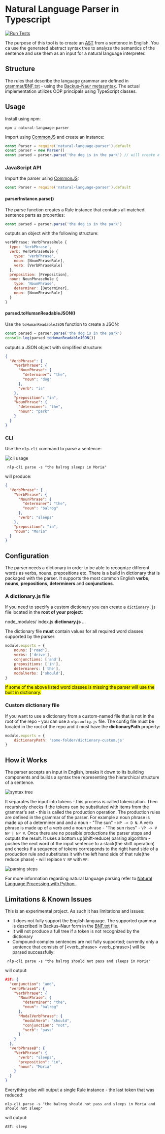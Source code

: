 # Natural Language Parser in Typescript
[![Run Tests](https://github.com/venetak/natural-language-parser/actions/workflows/run-tests.yml/badge.svg?branch=main)](https://github.com/venetak/natural-language-parser/actions/workflows/run-tests.yml)

The purpose of this tool is to create an [AST](https://en.wikipedia.org/wiki/Abstract_syntax_tree) from a sentence in English. You ca use the generated abstract syntax tree to analyze the semantics of the sentence and use them as an input for a natural language interpreter.

## Structure

The rules that describe the language grammar are defined in [grammar/BNF.txt](https://github.com/venetak/natural-language-parser/blob/main/src/grammar/BNF.txt) - using the [Backus–Naur metasyntax](https://en.wikipedia.org/wiki/Backus%E2%80%93Naur_form). The actual implementation utilizes OOP principals using TypeScript classes.

## Usage

Install using npm:
```
npm i natural-language-parser
```

Import using [CommonJS](https://nodejs.org/docs/latest/api/modules.html) and create an instance:
```js
const Parser = require('natural-language-parser').default
const parser = new Parser()
const parsed = parser.parse('the dog is in the park') // will create a Rule instance
```

### JavaScript API

Import the parser using [CommonJS](https://nodejs.org/docs/latest/api/modules.html):

```js
const Parser = require('natural-language-parser').default
```

#### parserInstance.parse()
The parse function creates a Rule instance that contains all matched sentence parts as properties:
```js
const parsed = parser.parse('the dog is in the park')
```
outputs an object with the following structure:
```js
verbPhrase: VerbPhraseRule {
  type: 'VerbPhrase',
  verb: VerbPhraseRule {
    type: 'VerbPhrase',
    noun: [NounPhraseRule],
    verb: [VerbPhraseRule]
  },
  preposition: [Preposition],
  noun: NounPhraseRule {
    type: 'NounPhrase',
    determiner: [Determiner],
    noun: [NounPhraseRule]
  }
}
```
#### parsed.toHumanReadableJSON()
Use the `toHumanReadableJSON` function to create a JSON:
```js
const parsed = parser.parse('the dog is in the park')
console.log(parsed.toHumanReadableJSON())
```
outputs a JSON object with simplified structure:
```json
{
  "VerbPhrase": {
    "VerbPhrase": {
      "NounPhrase": {
        "determiner": "the",
        "noun": "dog"
      },
      "verb": "is"
    },
    "preposition": "in",
    "NounPhrase": {
      "determiner": "the",
      "noun": "park"
    }
  }
}
```

### CLI

Use the `nlp-cli` command to parse a sentence:

![cli usage](https://github.com/venetak/natural-language-parser/blob/main/img/cli.PNG?raw=true)

` nlp-cli parse -s "the balrog sleeps in Moria"`

will produce:

```json
{
  "VerbPhrase": {
    "VerbPhrase": {
      "NounPhrase": {
        "determiner": "the",
        "noun": "balrog"
      },
      "verb": "sleeps"
    },
    "preposition": "in",
    "noun": "Moria"
  }
}
```

## Configuration

The parser needs a dictionary in order to be able to recognize different words as verbs, nouns. prepositions etc. There is a build in dictionary that is packaged with the parser. It supports the most common English **verbs**, **nouns**, **prepositions**, **determiners** and **conjunctions**.

### A dictionary.js file
If you need to specify a custom dictionary you can create a `dictionary.js` file located in the **root of your project**:

node_modules/
index.js
**dictionary.js**
...

The dictionary file **must** contain values for all required word classes supported by the parser:
```js
module.exports = {
    nouns: ['road'],
    verbs: ['drive'],
    conjunctions: ['and'],
    prepositions: ['in'],
    determiners: ['the'],
    modalVerbs: ['should'],
}
```
<mark>If some of the above listed word classes is missing the parser will use the built in dictionary.</mark>

### Custom dictionary file
If you want to use a dictionary from a custom-named file that is not in the root of the repo - you can use a `nlpconfig.js` file. The config file must be located in the root of the repo and it must have the **dictionaryPath** property:

```js
module.exports = {
    dictionaryPath: 'some-folder/dictionary-custom.js'
}
```

## How it Works

The parser accepts an input in English, breaks it down to its building components and builds a syntax tree representing the hierarchical structure of a sentence.

![syntax tree](https://github.com/venetak/natural-language-parser/blob/main/img/tree.PNG?raw=true)

It separates the input into tokens - this process is called tokenization. Then recursively checks if the tokens can be substituted with items from the grammar's set - this is called the production operation. The production rules are defined in the grammar of the parser. For example a noun phrase is made up of a determiner and and a noun - "The sun" - `NP -> D N`. A verb phrase is made up of a verb and a noun phrase - "The sun rises" - `VP -> V NP | NP V`. Once there are no possible productions the parser stops and outputs the result. It uses a bottom up(shift-reduce) parsing algorithm - pushes the next word of the input sentence to a stack(the shift operation) and checks if a sequence of tokens corresponds to the right hand side of a production rule and substitutes it with the left hand side of that rule(the reduce phase) - will replace `V NP` with `VP`:

![parsing steps](https://github.com/venetak/natural-language-parser/blob/main/img/parsing_steps.PNG?raw=true)

For more information regarding natural language parsing refer to [Natural Language Processing with Python
](https://www.nltk.org/book/ch08.html).

## Limitations & Known Issues

This is an experimental project. As such it has limitations and issues:

- It does not fully support the English language. The supported grammar is described in Backus–Naur form in the [BNF.txt](https://github.com/venetak/natural-language-parser/blob/main/src/grammar/BNF.txt) file.
- It will not produce a full tree if a token is not recognized by the dictionary
- Compound-complex sentences are not fully supported; currently only a sentence that consists of [<verb_phrase> <conjunction> <verb_phrase>] will be parsed successfully:

```
 nlp-cli parse -s "the balrog should not pass and sleeps in Moria"
```
will output:
```json
AST: {
  "conjunction": "and",
  "verbPhraseA": {
    "VerbPhrase": {
      "NounPhrase": {
        "determiner": "the",
        "noun": "balrog"
      },
      "ModalVerbPhrase": {
        "modalVerb": "should",
        "conjunction": "not",
        "verb": "pass"
      }
    }
  },
  "verbPhraseB": {
    "VerbPhrase": {
      "verb": "sleeps",
      "preposition": "in",
      "noun": "Moria"
    }
  }
}
```

Everything else will output a single Rule instance - the last token that was reduced:
```
nlp-cli parse -s "the balrog should not pass and sleeps in Moria and should not sleep"
```
will output:
```
AST: sleep
```
